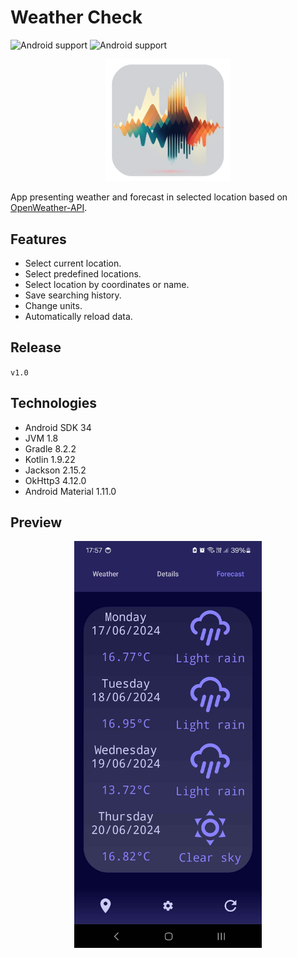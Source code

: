 # Weather Check

![Android support](https://shields.io/badge/Android-SDK_34-green) ![Android support](https://shields.io/badge/v.1.0-purple)

<p align="center">
    <img src="images/logo.png" width="200" alt="logo"/> 
</p>

App presenting weather and forecast in selected location based on <a href=https://openweathermap.org/api>OpenWeather-API</a>.

## Features

- Select current location.
- Select predefined locations.
- Select location by coordinates or name.
- Save searching history.
- Change units.
- Automatically reload data.

## Release

`
v1.0
`

## Technologies

- Android SDK 34
- JVM 1.8
- Gradle 8.2.2
- Kotlin 1.9.22
- Jackson 2.15.2
- OkHttp3 4.12.0
- Android Material 1.11.0

## Preview

<p align="center">
    <img src="images/preview.jpg" width="300" alt="logo"/> 
</p>

